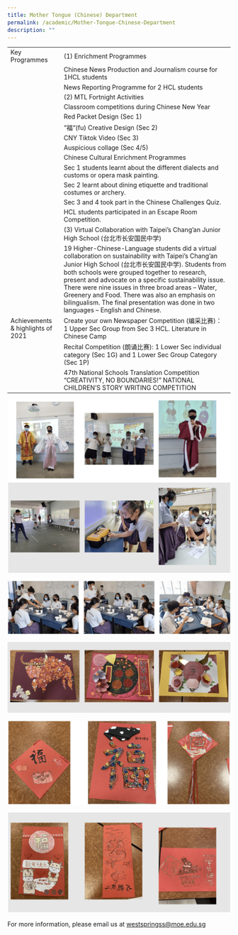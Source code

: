 ```yaml
---
title: Mother Tongue (Chinese) Department
permalink: /academic/Mother-Tongue-Chinese-Department
description: ""
---
```

|  	|  	|
|---	|---	|
| Key Programmes 	| (1) Enrichment Programmes 	|
|  	| Chinese News Production and Journalism course for 1HCL students 	|
|  	| News Reporting Programme for 2 HCL students 	|
|  	| (2) MTL Fortnight Activities 	|
|  	| Classroom competitions during Chinese New Year 	|
|  	| Red Packet Design (Sec 1) 	|
|  	| “福“(fu) Creative Design (Sec 2) 	|
|  	| CNY Tiktok Video (Sec 3) 	|
|  	| Auspicious collage (Sec 4/5) 	|
|  	| Chinese Cultural Enrichment Programmes 	|
|  	| Sec 1 students learnt about the different dialects and customs or opera mask painting. 	|
|  	| Sec 2 learnt about dining etiquette and traditional costumes or archery. 	|
|  	| Sec 3 and 4 took part in the Chinese Challenges Quiz. 	|
|  	| HCL students participated in an Escape Room Competition. 	|
|  	| (3) Virtual Collaboration with Taipei’s Chang’an Junior High School (台北市长安国民中学) 	|
|  	| 19 Higher-Chinese-Language students did a virtual collaboration on sustainability with Taipei’s Chang’an Junior High School (台北市长安国民中学). Students from both schools were grouped together to research, present and advocate on a specific sustainability issue. There were nine issues in three broad areas – Water, Greenery and Food. There was also an emphasis on bilingualism. The final presentation was done in two languages – English and Chinese. 	|
| Achievements & highlights of 2021 	| Create your own Newspaper Competition (编采比赛)： 1 Upper Sec Group from Sec 3 HCL. Literature in Chinese Camp 	|
|  	| Recital Competition (朗诵比赛): 1 Lower Sec individual category (Sec 1G) and 1 Lower Sec Group Category (Sec 1P) 	|
|  	| 47th National Schools Translation Competition “CREATIVITY, NO BOUNDARIES!” NATIONAL CHILDREN’S STORY WRITING COMPETITION 	|

![](/images/Academic/Chinese%20Language%20Department/photo_6248794326528275305_w.png)

![](/images/Academic/Chinese%20Language%20Department/photo_6248794326528275306_w.png)

![](/images/Academic/Chinese%20Language%20Department/photo_6248794326528275307_w.png)

![](/images/Academic/Chinese%20Language%20Department/photo_6248794326528275308_w.png)

![](/images/Academic/Chinese%20Language%20Department/photo_6248794326528275309_w.png)

For more information, please email us at [westspringss@moe.edu.sg](http://westspringss.moe.edu.sg/)